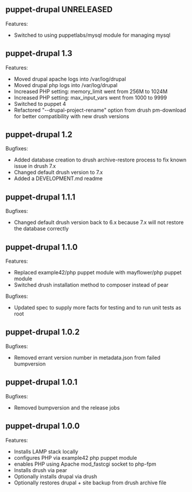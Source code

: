 
## puppet-drupal UNRELEASED

Features:

  - Switched to using puppetlabs/mysql module for managing mysql

## puppet-drupal 1.3

Features:

  - Moved drupal apache logs into /var/log/drupal
  - Moved drupal php logs into /var/log/drupal
  - Increased PHP setting: memory_limit went from 256M to 1024M
  - Increased PHP setting: max_input_vars went from 1000 to 9999
  - Switched to puppet 4
  - Refactored "--drupal-project-rename" option from drush pm-download
    for better compatibility with new drush versions

## puppet-drupal 1.2

Bugfixes:

  - Added database creation to drush archive-restore process to fix
    known issue in drush 7.x
  - Changed default drush version to 7.x 
  - Added a DEVELOPMENT.md readme

## puppet-drupal 1.1.1

Bugfixes:

  - Changed default drush version back to 6.x because 7.x will
    not restore the database correctly

## puppet-drupal 1.1.0

Features:

  - Replaced example42/php puppet module with mayflower/php puppet module
  - Switched drush installation method to composer instead of pear

Bugfixes:

  - Updated spec to supply more facts for testing and to run unit tests as root

## puppet-drupal 1.0.2

Bugfixes:

  - Removed errant version number in metadata.json from failed bumpversion

## puppet-drupal 1.0.1

Bugfixes:

  - Removed bumpversion and the release jobs

## puppet-drupal 1.0.0

Features:

  - Installs LAMP stack locally
  - configures PHP via example42 php puppet module
  - enables PHP using Apache mod_fastcgi socket to php-fpm
  - Installs drush via pear
  - Optionally installs drupal via drush
  - Optionally restores drupal + site backup from drush archive file
